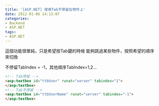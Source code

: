 ```yaml
---
title: '[ASP.NET] 使用Tab不停留在物件上'
date: 2012-01-06 14:13:07
categories:
- Backend
- ASP.NET
tags:
- ASP.NET
---
```

這個功能很單純，只是希望按Tab鍵的時候
能夠跳過某些物件，按照希望的順序來切換

<!--more-->

不停留TabIndex = -1，其他順序TabIndex=1,2...

``` html
<!-- Tab停留 -->
<asp:textbox id="ttbUser" runat="server" tabindex="1">
</asp:textbox>
<!-- Tab不停留 -->
<asp:textbox id="ttbUserName" runat="server" tabindex="-1">
</asp:textbox>
```